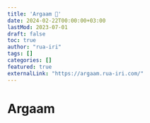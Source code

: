 ```yaml
---
title: 'Argaam 🔢'
date: 2024-02-22T00:00:00+03:00
lastMod: 2023-07-01
draft: false
toc: true
author: "rua-iri"
tags: []
categories: []
featured: true
externalLink: "https://argaam.rua-iri.com/"
---
```


# Argaam


